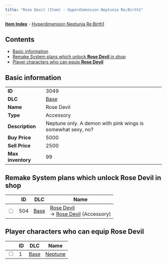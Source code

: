 ```yaml
---
title: "Rose Devil (Item) - Hyperdimension Neptunia Re;Birth1"
---
```


[**Item Index**](/neptunia/rb1/item/index.html) - [Hyperdimension Neptunia Re;Birth1](/neptunia/rb1)

## Contents

- [Basic information](#basic-information)
- [Remake System plans which unlock **Rose Devil** in shop](#remake-system-plans-which-unlock-rose-devil-in-shop)
- [Player characters who can equip **Rose Devil**](#player-characters-who-can-equip-rose-devil)

## Basic information

|   |   |
| -- | -- |
| **ID** | 3049 |
| **DLC** | [Base](/neptunia/rb1/dlc/1-base.html) |
| **Name** | Rose Devil |
| **Type** | Accessory |
| **Description** | Neptune only. A demon with pink wings is somewhat sexy, no? |
| **Buy Price** | 5000 |
| **Sell Price** | 2500 |
| **Max inventory** | 99 |

## Remake System plans which unlock **Rose Devil** in shop

|    | ID | DLC | Name |
| -- | -- | --- | ---- |
| <input type="checkbox" id="rb1-remake-1-504" class="trackbox" /> | 504 | [Base](/neptunia/rb1/dlc/1-base.html) | [Rose Devil](/neptunia/rb1/remake/1-504-rose-devil.html)<br />→ [Rose Devil](/neptunia/rb1/item/1-3049-rose-devil.html) (Accessory) |

## Player characters who can equip **Rose Devil**

|    | ID | DLC | Name |
| -- | -- | --- | ---- |
| <input type="checkbox" id="rb1-player-1-1" class="trackbox" /> | 1 | [Base](/neptunia/rb1/dlc/1-base.html) | [Neptune](/neptunia/rb1/player/1-1-neptune.html) |